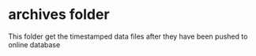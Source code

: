 archives folder
===============

This folder get the timestamped data files after they have been pushed to online database
